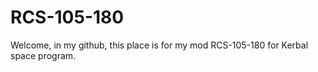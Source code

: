 # RCS-105-180
Welcome, in my github,
this place is for my mod RCS-105-180 for Kerbal space program.
